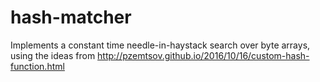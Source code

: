 # hash-matcher

Implements a constant time needle-in-haystack search over byte arrays, using the ideas
from http://pzemtsov.github.io/2016/10/16/custom-hash-function.html

